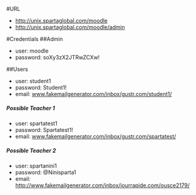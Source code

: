 #URL
- http://unix.spartaglobal.com/moodle
- http://unix.spartaglobal.com/moodle/admin

#Credentials
##Admin
- user: moodle
- password: soXy3zX2JTRwZCXw!

##Users
- user: student1
- password: Student1!
- email: www.fakemailgenerator.com/inbox/gustr.com/student1/

##### Possible Teacher 1
- user: spartatest1
- password: Spartatest1!
- email: www.fakemailgenerator.com/inbox/gustr.com/spartatest/

##### Possible Teacher 2
- user: spartanini1
- password: @Ninisparta1
- email: http://www.fakemailgenerator.com/inbox/jourrapide.com/ousce2179/
